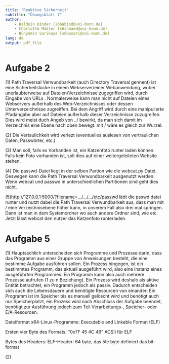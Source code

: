 ```yaml
---
title: "Reaktive Sicherheit"
subtitle: "Übungsblatt 7"
author: 
	- Balduin Binder [s6babind@uni-bonn.de]
	- Charlotte Mädler [s6chmaed@uni-bonn.de]
	- Bünyamin Sarikaya [s6busari@uni-bonn.de]
lang: de
output: pdf_file
---
```



# Aufgabe 2
(1) Path Traversal Verwundbarkeit (auch Directory Traversal gennent) ist eine Sicherheitslücke in einem Webserver/einer Webanwendung, wobei unerlaubterweise auf Dateien/Verzeichnisse zugegriffen wird, durch Eingabe von URLs . Normalerweise kann man nicht auf Dateien eines Webservers außerhalb des Web-Verzeichnisses oder dessen Unterverzeichnisse zugreiffen. Bei dem Angriff wird durch eine manipulierte Pfadangabe aber auf Dateien außerhalb dieser Verzeichnisse zuzugreifen. Dies wird meist duch Angeb von ../ bewirkt, da man sich damit im Verzeichnis eine Ebene nach oben bewegt. mit / wäre es gleich zur Wurzel.

(2) Die Vertaulichkeit wird verlezt (eventuelles auslesen von vertraulichen Daten, Passwörter, etc.) 

(3) Man soll, falls es Vorhanden ist, ein Katzenfoto runter laden können. Falls kein Foto vorhanden ist, soll dies auf einer weitergeleiteten Website stehen. 

(4) Die passwd-Datei liegt in der selben Partion wie die webcat.py Datei. Deswegen kann die Path Traversal Verwundbarkeit ausgenutzt werden. Wenn webcat und passwd in unterschiedlichen Partitionen sind geht dies nicht. 

(5)http://127.0.0.1:5000/?filename=.../.../.../etc/passwd lädt die psswd datei runter und nutzt dabei die Path Traversal Verwundbarkeit aus, dass man mit / eine Verzeichnisebene höher kann, in unserem Fall also drei mal springen. Dann ist man in dem Systemordner wo auch andere Ordner sind, wie etc. Jetzt lässt webcat den nutzer das Katzenfoto runterladen. 

# Aufgabe 5
(1) Hauptsächlich unterscheiden sich Programme und Prozesse darin, dass das Programm aus einer Gruppe von Anweisungen besteht, die eine bestimme Aufgabe ausführen sollen. Ein Prozess hingegen, ist ein bestimmtes Programm, das aktuell ausgeführt wird, also eine Instanz eines ausgeführten Programmes. Ein Programm kann also auch mehrere Prozesse aufrufen (1 zu n Beziehung). Ein Prozess wird deshalb als aktive Entität betrachtet, ein Programm jedoch als passiv. 
Dadurch entscheiden sich auch die Lebensdauern und benötigte Resourcen von einander: Ein Programm ist im Speicher bis es manuell gelöscht wird und benötigt auch nur Speicherplatzt, ein Prozess wird nach Abschluss der Aufgabe beendet, benötigt zur Ausführung jedoch zum Teil Verarbeitungs-, Speicher- oder E/A-Resourcen. 

Dateiformat x64-Linux-Programme: 
	Executable and Linkable Format (ELF)

Ersten vier Byte des Formats:
	"0x7F 45 4C 46" ACSII für ELF

Bytes des Headers:
	ELF-Header: 64 byte, das 5te byte definiert das bit-format

(2) 

